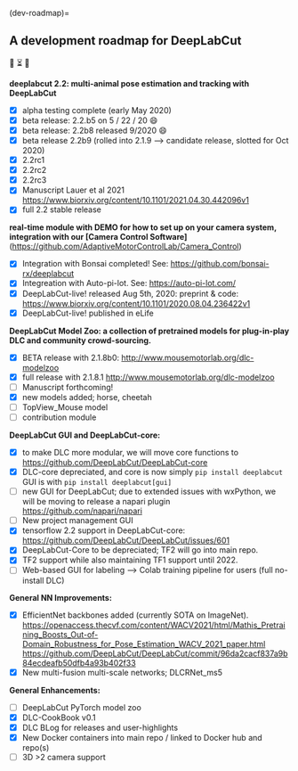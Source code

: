 (dev-roadmap)=
## A development roadmap for DeepLabCut


:loudspeaker: :hourglass_flowing_sand: :construction:

**deeplabcut 2.2: multi-animal pose estimation and tracking with DeepLabCut**
- [X] alpha testing complete (early May 2020)
- [X] beta release: 2.2.b5 on 5 / 22 / 20 :smile:
- [X] beta release: 2.2b8 released 9/2020 :smile:
- [X] beta release 2.2b9 (rolled into 2.1.9 --> candidate release, slotted for Oct 2020)
- [X] 2.2rc1
- [X] 2.2rc2
- [X] 2.2rc3
- [X] Manuscript Lauer et al 2021 https://www.biorxiv.org/content/10.1101/2021.04.30.442096v1
- [X] full 2.2 stable release

**real-time module with DEMO for how to set up on your camera system, integration with our [Camera Control Software]**(https://github.com/AdaptiveMotorControlLab/Camera_Control)
- [X] Integration with Bonsai completed! See: https://github.com/bonsai-rx/deeplabcut
- [X] Integreation with Auto-pi-lot. See: https://auto-pi-lot.com/
- [X] DeepLabCut-live! released Aug 5th, 2020: preprint & code: https://www.biorxiv.org/content/10.1101/2020.08.04.236422v1
- [X] DeepLabCut-live! published in eLife

**DeepLabCut Model Zoo: a collection of pretrained models for plug-in-play DLC and community crowd-sourcing.**
- [X] BETA release with 2.1.8b0: http://www.mousemotorlab.org/dlc-modelzoo
- [X] full release with 2.1.8.1 http://www.mousemotorlab.org/dlc-modelzoo
- [ ] Manuscript forthcoming!
- [X] new models added; horse, cheetah
- [ ] TopView_Mouse model
- [ ] contribution module

**DeepLabCut GUI and DeepLabCut-core:**
- [X] to make DLC more modular, we will move core functions to https://github.com/DeepLabCut/DeepLabCut-core
- [X] DLC-core depreciated, and core is now simply `pip install deeplabcut` GUI is with `pip install deeplabcut[gui]`
- [ ] new GUI for DeepLabCut; due to extended issues with wxPython, we will be moving to release a napari plugin https://github.com/napari/napari
- [ ] New project management GUI
- [X] tensorflow 2.2 support in DeepLabCut-core: https://github.com/DeepLabCut/DeepLabCut/issues/601
- [X] DeepLabCut-Core to be depreciated; TF2 will go into main repo.
- [X] TF2 support while also maintaining TF1 support until 2022.
- [ ] Web-based GUI for labeling --> Colab training pipeline for users (full no-install DLC)

**General NN Improvements:**
- [X] EfficientNet backbones added (currently SOTA on ImageNet). https://openaccess.thecvf.com/content/WACV2021/html/Mathis_Pretraining_Boosts_Out-of-Domain_Robustness_for_Pose_Estimation_WACV_2021_paper.html https://github.com/DeepLabCut/DeepLabCut/commit/96da2cacf837a9b84ecdeafb50dfb4a93b402f33
- [X] New multi-fusion multi-scale networks; DLCRNet_ms5

**General Enhancements:**
- [ ] DeepLabCut PyTorch model zoo
- [X] DLC-CookBook v0.1
- [X] DLC BLog for releases and user-highlights
- [X] New Docker containers into main repo / linked to Docker hub and repo(s)
- [ ] 3D >2 camera support
